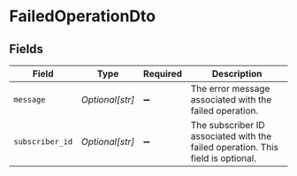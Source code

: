 # FailedOperationDto


## Fields

| Field                                                                           | Type                                                                            | Required                                                                        | Description                                                                     |
| ------------------------------------------------------------------------------- | ------------------------------------------------------------------------------- | ------------------------------------------------------------------------------- | ------------------------------------------------------------------------------- |
| `message`                                                                       | *Optional[str]*                                                                 | :heavy_minus_sign:                                                              | The error message associated with the failed operation.                         |
| `subscriber_id`                                                                 | *Optional[str]*                                                                 | :heavy_minus_sign:                                                              | The subscriber ID associated with the failed operation. This field is optional. |